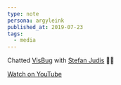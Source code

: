 ```yaml
---
type: note
persona: argyleink
published_at: 2019-07-23
tags: 
  - media
---
```


Chatted [VisBug](http://visbug.web.app/) with [Stefan Judis](https://www.youtube.com/@stefanjudis) 🤘💀

[Watch on YouTube](https://www.youtube.com/watch?v=gCDEiM_u1LE)

<!-- ![](argyleink/visbug-with-stefan.jpg "VisBug with Stefan Judis $$width:1280,height:720") -->